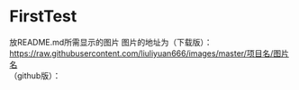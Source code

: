 # FirstTest
放README.md所需显示的图片
图片的地址为（下载版）：<br>
https://raw.githubusercontent.com/liuliyuan666/images/master/项目名/图片名<br>
（github版）：
